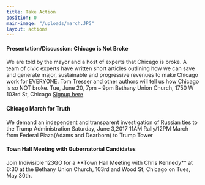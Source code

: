 ```yaml
---
title: Take Action
position: 0
main-image: "/uploads/march.JPG"
layout: actions
---
```


<h4>Presentation/Discussion: Chicago is Not Broke</h4>

We are told by the mayor and a host of experts that Chicago is broke.  A team of civic experts have written short articles outlining how we can save and generate major, sustainable and progressive revenues to make Chicago work for EVERYONE. Tom Tresser and other authors will tell us how Chicago is so NOT broke.  Tue, June 20, 7pm – 9pm Bethany Union Church, 1750 W 103rd St, Chicago  [Signup here](https://actionnetwork.org/events/chicago-is-not-broke-meet-the-authors-get-organized-for-action)

<h4>Chicago March for Truth</h4>
We demand an independent and transparent investigation of Russian ties to the Trump Administration  Saturday, June 3,2017  11AM Rally/12PM March from Federal Plaza(Adams and Dearborn) to Trump Tower

<h4>Town Hall Meeting with Gubernatorial Candidates</h4>
Join Indivisible 123GO for a **Town Hall Meeting with Chris Kennedy** at 6:30 at the Bethany Union Church, 103rd and Wood St, Chicago on Tues, May 30th.  

